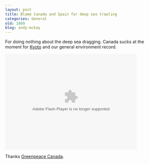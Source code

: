 ```yaml
---
layout: post
title: Blame Canada and Spain for deep sea trawling
categories: General
old: 1869
blog: andy-mckay
---
```

For doing nothing about the deep sea dragging. Canada sucks at the moment for <a href="cbc.ca/news/background/kyoto/timeline.html">Kyoto</a> and our general environment record.

<object codebase="http://download.macromedia.com/pub/shockwave/cabs/flash/swflash.cab#version=6,0,29,0" classid="clsid:D27CDB6E-AE6D-11cf-96B8-444553540000" height="313" width="430"><param name="_cx" value="11377"><param name="_cy" value="8281"><param name="FlashVars" value=""><param name="Movie" value="http://www.greenpeace.org/international/assets/binaries/blamecanadaswf.swf"><param name="Src" value="http://www.greenpeace.org/international/assets/binaries/blamecanadaswf.swf"><param name="WMode" value="Window"><param name="Play" value="-1"><param name="Loop" value="-1"><param name="Quality" value="High"><param name="SAlign" value=""><param name="Menu" value="-1"><param name="Base" value=""><param name="AllowScriptAccess" value=""><param name="Scale" value="ShowAll"><param name="DeviceFont" value="0"><param name="EmbedMovie" value="0"><param name="BGColor" value=""><param name="SWRemote" value=""><param name="MovieData" value=""><param name="SeamlessTabbing" value="1"><param name="Profile" value="0"><param name="ProfileAddress" value=""><param name="ProfilePort" value="0">
<embed src="http://www.greenpeace.org/international/assets/binaries/blamecanadaswf.swf" quality="high" pluginspage="http://www.macromedia.com/go/getflashplayer" type="application/x-shockwave-flash" height="313" width="430"></object>

Thanks <a href="http://www.greenpeace.org/canada/en/">Greenpeace Canada</a>.